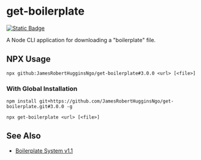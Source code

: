 # get-boilerplate

[![Static Badge](https://img.shields.io/badge/Tag-3.0.0-6cc644)](https://github.com/JamesRobertHugginsNgo/get-boilerplate/tree/3.0.0)

A Node CLI application for downloading a "boilerplate" file.

## NPX Usage

```
npx github:JamesRobertHugginsNgo/get-boilerplate#3.0.0 <url> [<file>]
```

### With Global Installation

```
npm install git+https://github.com/JamesRobertHugginsNgo/get-boilerplate.git#3.0.0 -g

npx get-boilerplate <url> [<file>]
```
## See Also

- [Boilerplate System v1.1](https://github.com/JamesRobertHugginsNgo/JamesRobertHugginsNgo.github.io/blob/main/doc/boilerplate-system-1.1.md)
